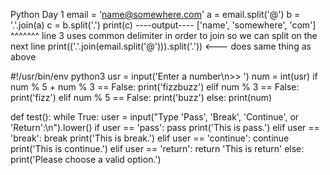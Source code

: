 Python Day 1
email = 'name@somewhere.com'
a = email.split('@')
b = '.'.join(a)
c = b.split('.')
print(c)
----output----
['name', 'somewhere', 'com']
^^^^^^^
line 3 uses common delimiter in order to join so we can split on the next line
print(('.'.join(email.split('@'))).split('.'))       <---   does same thing as above


 #!/usr/bin/env python3
 usr = input('Enter a number\n>> ')
 num = int(usr)
 if num % 5 + num % 3 == False:
    print('fizzbuzz')
 elif num % 3 == False:
    print('fizz')
 elif num % 5 == False:
    print('buzz')
 else:
    print(num)


def test():
  while True:
    user = input("Type 'Pass', 'Break', 'Continue', or 'Return':\n").lower()
    if user == 'pass':
      pass
      print('This is pass.')
    elif user == 'break':
      break
      print('This is break.')
    elif user == 'continue':
      continue
      print('This is continue.')
    elif user == 'return':
      return 'This is return'
    else:
      print('Please choose a valid option.')

